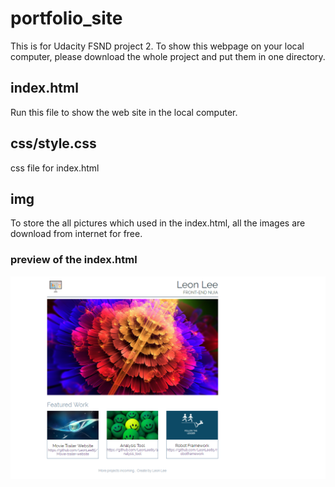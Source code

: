 # portfolio_site
This is for Udacity FSND project 2. To show this webpage on your local computer, please download the whole project and put them in one directory.
## index.html
Run this file to show the web site in the local computer.
## css/style.css
css file for index.html
## img
To store the all pictures which used in the index.html, all the images are download from internet for free.
### preview of the index.html
![result](https://github.com/LeonLee85/portfolio-site/blob/master/preview.png)
